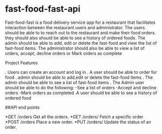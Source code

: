 # fast-food-fast-api
Fast-food-fast is a food delivery service app for a restaurant that facilitates  interaction between the restaurant users and administrator. The users should be able to  to reach out to the restaurant and make their food orders. they should also should be able to see a history of ordered foods.    The admin should be able to add, edit or delete the fast-food and  view the list of fast-food items. The administrator should also be able to view a list of orders, accept, decline orders or Mark orders as complete


Project Features

. Users can create an account and log in
. A user should be able to order for food
. admin should be able to add,edit or delete the fast-food items
. The admin should be able to see a list of fast-food items
. The Admin user should be able to do the following:
    -See a list of orders
    -Accept and decline orders
    -Mark orders as completed
.A user should be able to see a history of ordered food

##API end points

*GET /orders
 Get all the orders.
*GET /orders/<orderId>
Fetch a specific order
*POST /orders
Place a new order.
*PUT /orders/<orderId>
Update the status of an order.